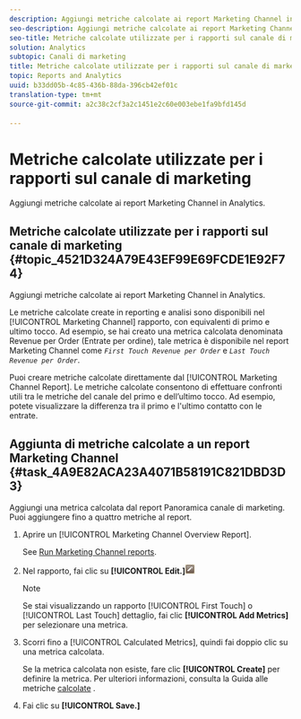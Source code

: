 ```yaml
---
description: Aggiungi metriche calcolate ai report Marketing Channel in Analytics.
seo-description: Aggiungi metriche calcolate ai report Marketing Channel in Analytics.
seo-title: Metriche calcolate utilizzate per i rapporti sul canale di marketing
solution: Analytics
subtopic: Canali di marketing
title: Metriche calcolate utilizzate per i rapporti sul canale di marketing
topic: Reports and Analytics
uuid: b33dd05b-4c85-436b-88da-396cb42ef01c
translation-type: tm+mt
source-git-commit: a2c38c2cf3a2c1451e2c60e003ebe1fa9bfd145d

---
```



# Metriche calcolate utilizzate per i rapporti sul canale di marketing

Aggiungi metriche calcolate ai report Marketing Channel in Analytics.

## Metriche calcolate utilizzate per i rapporti sul canale di marketing {#topic_4521D324A79E43EF99E69FCDE1E92F74}

Aggiungi metriche calcolate ai report Marketing Channel in Analytics.

Le metriche calcolate create in reporting e analisi sono disponibili nel [!UICONTROL Marketing Channel] rapporto, con equivalenti di primo e ultimo tocco. Ad esempio, se hai creato una metrica calcolata denominata Revenue per Order (Entrate per ordine), tale metrica è disponibile nel report Marketing Channel come *`First Touch Revenue per Order`* e *`Last Touch Revenue per Order`*.

Puoi creare metriche calcolate direttamente dal [!UICONTROL Marketing Channel Report]. Le metriche calcolate consentono di effettuare confronti utili tra le metriche del canale del primo e dell’ultimo tocco. Ad esempio, potete visualizzare la differenza tra il primo e l'ultimo contatto con le entrate.

## Aggiunta di metriche calcolate a un report Marketing Channel {#task_4A9E82ACA23A4071B58191C821DBD3D3}

Aggiungi una metrica calcolata dal report Panoramica canale di marketing. Puoi aggiungere fino a quattro metriche al report.

1. Aprire un [!UICONTROL Marketing Channel Overview Report].

   See [Run Marketing Channel reports](../../components/c-marketing-channels/t-reports-sc.md#task_AED9E5814809432AB00955CC54F80C84).

1. Nel rapporto, fai clic su **[!UICONTROL Edit.]**![](assets/metric_edit_icon.png)

   >[!NOTE]
   >
   >Se stai visualizzando un rapporto [!UICONTROL First Touch] o [!UICONTROL Last Touch] dettaglio, fai clic **[!UICONTROL Add Metrics]** per selezionare una metrica.

1. Scorri fino a [!UICONTROL Calculated Metrics], quindi fai doppio clic su una metrica calcolata.

   Se la metrica calcolata non esiste, fare clic **[!UICONTROL Create]** per definire la metrica. Per ulteriori informazioni, consulta la Guida alle metriche [calcolate](https://marketing.adobe.com/resources/help/en_US/analytics/calcmetrics/) .
1. Fai clic su **[!UICONTROL Save.]**
